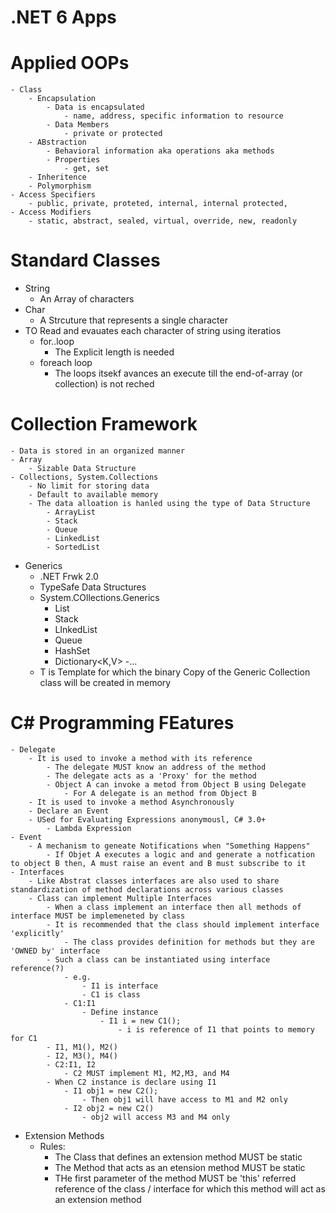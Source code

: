# .NET 6 Apps
# Applied OOPs
	- Class
		- Encapsulation
			- Data is encapsulated
				- name, address, specific information to resource
			- Data Members
				- private or protected
		- ABstraction
			- Behavioral information aka operations aka methods
			- Properties
				- get, set
		- Inheritence
		- Polymorphism
	- Access Specifiers
		- public, private, proteted, internal, internal protected, 
	- Access Modifiers
		- static, abstract, sealed, virtual, override, new, readonly

# Standard Classes
- String
	- An Array of characters
- Char
	- A Strcuture that represents a single character
- TO Read and evauates each character of string using iteratios
	- for..loop
		- The Explicit length is needed 
	- foreach loop
		- The loops itsekf avances an execute till the end-of-array (or collection) is not reched
# Collection Framework
	- Data is stored in an organized manner
	- Array
		- Sizable Data Structure
	- Collections, System.Collections
		- No limit for storing data
		- Default to available memory
		- The data alloation is hanled using the type of Data Structure
			- ArrayList
			- Stack
			- Queue
			- LinkedList
			- SortedList

- Generics
	- .NET Frwk 2.0
	- TypeSafe Data Structures
	- System.COllections.Generics
		- List<T>
		- Stack<T>
		- LInkedList<T>
		- Queue<T>
		- HashSet<T>
		- Dictionary<K,V>
		-...
	- T is Template for which the binary Copy of the Generic Collection class will be created in memory 

# C# Programming FEatures
	- Delegate
		- It is used to invoke a method with its reference
			- The delegate MUST know an address of the method
			- The delegate acts as a 'Proxy' for the method
			- Object A can invoke a metod from Object B using Delegate
				- For A delegate is an method from Object B
		- It is used to invoke a method Asynchronously
		- Declare an Event
		- USed for Evaluating Expressions anonymousl, C# 3.0+
			- Lambda Expression
	- Event
		- A mechanism to geneate Notifications when "Something Happens"
			- If Objet A executes a logic and and generate a notfication to object B then, A must raise an event and B must subscribe to it 
	- Interfaces
		- Like Abstrat classes interfaces are also used to share standardization of method declarations across various classes
		- Class can implement Multiple Interfaces
			- When a class implement an interface then all methods of interface MUST be implemeneted by class
			- It is recommended that the class should implement interface 'explicitly'
				- The class provides definition for methods but they are 'OWNED by' interface
			- Such a class can be instantiated using interface reference(?)
				- e.g.
					- I1 is interface
					- C1 is class
				- C1:I1	
					- Define instance
						- I1 i = new C1();
							- i is reference of I1 that points to memory for C1
			- I1, M1(), M2()
			- I2, M3(), M4()
			- C2:I1, I2
				- C2 MUST implement M1, M2,M3, and M4
			- When C2 instance is declare using I1
				- I1 obj1 = new C2();
					- Then obj1 will have access to M1 and M2 only
				- I2 obj2 = new C2()
					- obj2 will access M3 and M4 only

- Extension Methods
	- Rules:
		- The Class that defines an extension method MUST be static
		- The Method that acts as an etension method MUST be static
		- THe first parameter of the method MUST be 'this' referred reference of the class / interface for which this method will act as an extension method
